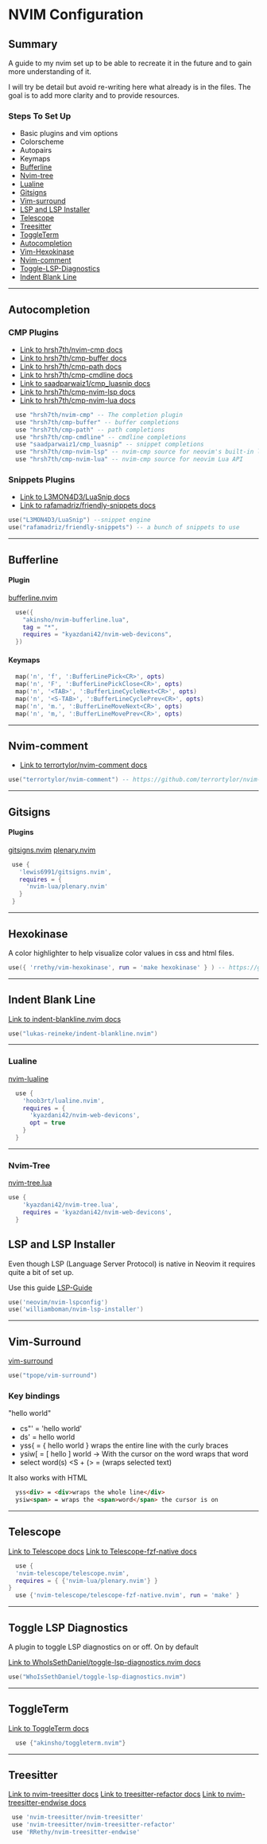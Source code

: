 # NVIM Configuration

## Summary

A guide to my nvim set up to be able to recreate it in the future and to gain more understanding of it.

I will try be detail but avoid re-writing here what already is in the files. The goal is to add more clarity and to provide resources.

### Steps To Set Up

- Basic plugins and vim options
- Colorscheme
- Autopairs
- Keymaps
- [Bufferline](#bufferline)
- [Nvim-tree](#nvim-tree)
- [Lualine](#lualine)
- [Gitsigns](#gitsigns)
- [Vim-surround](#vim-surround)
- [LSP and LSP Installer](#lsp-and-lsp-installer)
- [Telescope](#telescope)
- [Treesitter](#treesitter)
- [ToggleTerm](#toggleterm)
- [Autocompletion](#autocompletion)
- [Vim-Hexokinase](#vim-hexokinase)
- [Nvim-comment](#nvim-comment)
- [Toggle-LSP-Diagnostics](#toggle-lsp-diagnostics)
- [Indent Blank Line](#indent-blank-line)

<hr/>

## Autocompletion

### CMP Plugins

- [Link to hrsh7th/nvim-cmp docs](https://github.com/hrsh7th/nvim-cmp)
- [Link to hrsh7th/cmp-buffer docs](https://github.com/hrsh7th/cmp-buffer)
- [Link to hrsh7th/cmp-path docs](https://github.com/hrsh7th/cmp-path)
- [Link to hrsh7th/cmp-cmdline docs](https://github.com/hrsh7th/cmp-cmdline)
- [Link to saadparwaiz1/cmp_luasnip docs](https://github.com/saadparwaiz1/cmp_luasnip)
- [Link to hrsh7th/cmp-nvim-lsp docs](https://github.com/hrsh7th/cmp-nvim-lsp)
- [Link to hrsh7th/cmp-nvim-lua docs](https://github.com/hrsh7th/cmp-nvim-lua)

```lua
  use "hrsh7th/nvim-cmp" -- The completion plugin
  use "hrsh7th/cmp-buffer" -- buffer completions
  use "hrsh7th/cmp-path" -- path completions
  use "hrsh7th/cmp-cmdline" -- cmdline completions
  use "saadparwaiz1/cmp_luasnip" -- snippet completions
  use "hrsh7th/cmp-nvim-lsp" -- nvim-cmp source for neovim's built-in language server client
  use "hrsh7th/cmp-nvim-lua" -- nvim-cmp source for neovim Lua API
```

### Snippets Plugins

- [Link to L3MON4D3/LuaSnip docs](https://github.com/L3MON4D3/LuaSnip)
- [Link to rafamadriz/friendly-snippets docs](https://github.com/rafamadriz/friendly-snippets)

```lua
use("L3MON4D3/LuaSnip") --snippet engine
use("rafamadriz/friendly-snippets") -- a bunch of snippets to use
```

<hr/>

## Bufferline

#### Plugin

[bufferline.nvim](https://github.com/akinsho/bufferline.nvim)

```lua
  use({
  	"akinsho/nvim-bufferline.lua",
  	tag = "*",
  	requires = "kyazdani42/nvim-web-devicons",
  })
```

#### Keymaps

```lua
  map('n', 'f', ':BufferLinePick<CR>', opts)
  map('n', 'F', ':BufferLinePickClose<CR>', opts)
  map('n', '<TAB>', ':BufferLineCycleNext<CR>', opts)
  map('n', '<S-TAB>', ':BufferLineCyclePrev<CR>', opts)
  map('n', 'm.', ':BufferLineMoveNext<CR>', opts)
  map('n', 'm,', ':BufferLineMovePrev<CR>', opts)
```

<hr/>

## Nvim-comment

- [Link to terrortylor/nvim-comment docs](https://github.com/terrortylor/nvim-comment)

```lua
use("terrortylor/nvim-comment") -- https://github.com/terrortylor/nvim-comment
```

<hr/>

## Gitsigns

#### Plugins

[gitsigns.nvim](https://github.com/lewis6991/gitsigns.nvim)
[plenary.nvim](https://github.com/nvim-lua/plenary.nvim)

```lua
 use {
   'lewis6991/gitsigns.nvim',
   requires = {
     'nvim-lua/plenary.nvim'
   }
 }
```

<hr/>

## Hexokinase

A color highlighter to help visualize color values in css and html files.

```lua
use({ 'rrethy/vim-hexokinase', run = 'make hexokinase' } ) -- https://github.com/RRethy/vim-hexokinase
```

<hr/>

## Indent Blank Line

[Link to indent-blankline.nvim docs](https://github.com/lukas-reineke/indent-blankline.nvim)

```lua
use("lukas-reineke/indent-blankline.nvim")
```

<hr/>

### Lualine

[nvim-lualine](https://github.com/nvim-lualine/lualine.nvim)

```lua
  use {
    'hoob3rt/lualine.nvim',
    requires = {
      'kyazdani42/nvim-web-devicons',
      opt = true
    }
  }
```

<hr/>

### Nvim-Tree

[nvim-tree.lua](https://github.com/kyazdani42/nvim-tree.lua)

```lua
use {
    'kyazdani42/nvim-tree.lua',
    requires = 'kyazdani42/nvim-web-devicons',
  }
```

## LSP and LSP Installer

Even though LSP (Language Server Protocol) is native in Neovim it requires quite a bit of set up.

Use this guide [LSP-Guide]('/lua/nico/lsp/how-to-lsp.md')

```lua
use('neovim/nvim-lspconfig')
use('williamboman/nvim-lsp-installer')
```
<hr/>

## Vim-Surround

[vim-surround](https://github.com/tpope/vim-surround)

```lua
use("tpope/vim-surround")
```

### Key bindings

"hello world"

- cs"' = 'hello world'
- ds' = hello world
- yss{ = { hello world } wraps the entire line with the curly braces
- ysiw[ = [ hello ] world -> With the cursor on the word wraps that word
- select word(s) <S + (> = (wraps selected text)

It also works with HTML

```HTML
  yss<div> = <div>wraps the whole line</div>
  ysiw<span> = wraps the <span>word</span> the cursor is on
```

<hr/>

## Telescope

[Link to Telescope docs](https://github.com/nvim-telescope/telescope.nvim)
[Link to Telescope-fzf-native docs](https://github.com/nvim-telescope/telescope-fzf-native.nvim)

```lua
  use {
  'nvim-telescope/telescope.nvim',
  requires = { {'nvim-lua/plenary.nvim'} }
}
  use {'nvim-telescope/telescope-fzf-native.nvim', run = 'make' }
```

<hr/>

## Toggle LSP Diagnostics

A plugin to toggle LSP diagnostics on or off. On by default

[Link to WhoIsSethDaniel/toggle-lsp-diagnostics.nvim docs](https://github.com/WhoIsSethDaniel/toggle-lsp-diagnostics.nvim)

```lua
use("WhoIsSethDaniel/toggle-lsp-diagnostics.nvim")
```

<hr/>

## ToggleTerm

[Link to ToggleTerm docs](https://github.com/akinsho/toggleterm.nvim)

```lua
  use {"akinsho/toggleterm.nvim"}
```

<hr/>

## Treesitter

[Link to nvim-treesitter docs](https://github.com/nvim-treesitter/nvim-treesitter)
[Link to treesitter-refactor docs](https://github.com/nvim-treesitter/nvim-treesitter-refactor)
[Link to nvim-treesitter-endwise docs](https://github.com/RRethy/nvim-treesitter-endwise)

```lua
 use 'nvim-treesitter/nvim-treesitter'
 use 'nvim-treesitter/nvim-treesitter-refactor'
 use 'RRethy/nvim-treesitter-endwise'
```
